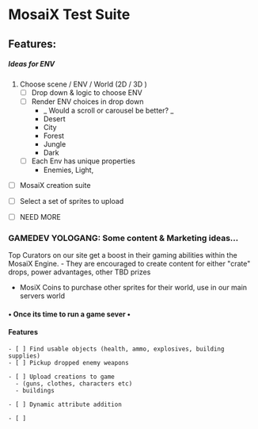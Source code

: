 # MosaiX Test Suite

## Features:

##### Ideas for ENV

1.  Choose scene / ENV / World (2D / 3D )
    - [ ] Drop down & logic to choose ENV
    - [ ] Render ENV choices in drop down
      - _  Would a scroll  or carousel be better? _
      - Desert
      - City
      - Forest
      - Jungle
      - Dark
    - [ ] Each Env has unique properties
      - Enemies, Light,



- [ ] MosaiX creation suite
- [ ] Select a set of sprites to upload
- [ ] NEED MORE






### GAMEDEV YOLOGANG: Some content & Marketing ideas...

  Top Curators on our site get a boost in their gaming abilities within the MosaiX Engine.
    - They are encouraged to create content for either "crate" drops, power advantages, other TBD prizes


  - MosiX Coins to purchase other sprites for their world, use in our main servers world

  #### • Once its time to run a game sever •
  #### Features
    - [ ] Find usable objects (health, ammo, explosives, building supplies)
    - [ ] Pickup dropped enemy weapons

    - [ ] Upload creations to game
      - (guns, clothes, characters etc)
      - buildings

    - [ ] Dynamic attribute addition

    - [ ]
